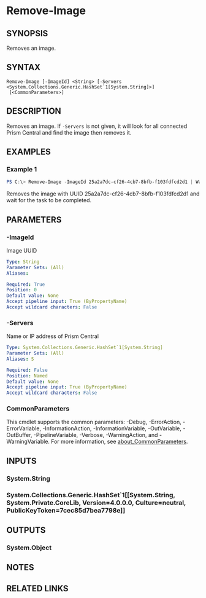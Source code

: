 ﻿---
external help file: Nutanix.Prism.PS.Cmds.dll-Help.xml
Module Name: Nutanix.Prism.PS.Cmds
online version:
schema: 2.0.0
---

# Remove-Image

## SYNOPSIS
Removes an image.

## SYNTAX

```
Remove-Image [-ImageId] <String> [-Servers <System.Collections.Generic.HashSet`1[System.String]>]
 [<CommonParameters>]
```

## DESCRIPTION
Removes an image. If `-Servers` is not given, it will look for all connected Prism Central and find the image then removes it.

## EXAMPLES

### Example 1
```powershell
PS C:\> Remove-Image -ImageId 25a2a7dc-cf26-4cb7-8bfb-f103fdfcd2d1 | Wait-Task
```

Removes the image with UUID 25a2a7dc-cf26-4cb7-8bfb-f103fdfcd2d1 and wait for the task to be completed.

## PARAMETERS

### -ImageId
Image UUID

```yaml
Type: String
Parameter Sets: (All)
Aliases:

Required: True
Position: 0
Default value: None
Accept pipeline input: True (ByPropertyName)
Accept wildcard characters: False
```

### -Servers
Name or IP address of Prism Central

```yaml
Type: System.Collections.Generic.HashSet`1[System.String]
Parameter Sets: (All)
Aliases: S

Required: False
Position: Named
Default value: None
Accept pipeline input: True (ByPropertyName)
Accept wildcard characters: False
```

### CommonParameters
This cmdlet supports the common parameters: -Debug, -ErrorAction, -ErrorVariable, -InformationAction, -InformationVariable, -OutVariable, -OutBuffer, -PipelineVariable, -Verbose, -WarningAction, and -WarningVariable. For more information, see [about_CommonParameters](http://go.microsoft.com/fwlink/?LinkID=113216).

## INPUTS

### System.String
### System.Collections.Generic.HashSet`1[[System.String, System.Private.CoreLib, Version=4.0.0.0, Culture=neutral, PublicKeyToken=7cec85d7bea7798e]]
## OUTPUTS

### System.Object
## NOTES

## RELATED LINKS
